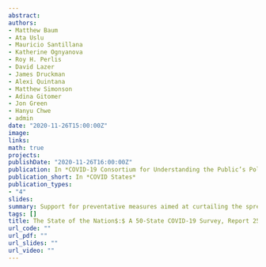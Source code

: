 ```yaml
---
abstract: 
authors:
- Matthew Baum
- Ata Uslu
- Mauricio Santillana
- Katherine Ognyanova
- Roy H. Perlis
- David Lazer
- James Druckman
- Alexi Quintana
- Matthew Simonson
- Adina Gitomer
- Jon Green
- Hanyu Chwe
- admin
date: "2020-11-26T15:00:00Z"
image:
links:
math: true
projects:
publishDate: "2020-11-26T16:00:00Z"
publication: In *COVID-19 Consortium for Understanding the Public’s Policy Preferences Across States*
publication_short: In *COVID States*
publication_types:
- "4"
slides: 
summary: Support for preventative measures aimed at curtailing the spread of COVID-19
tags: []
title: The State of the Nation$:$ A 50-State COVID-19 Survey, Report 25$:$ Public Support for Measures Aimed at Curbing COVID-19
url_code: ""
url_pdf: ""
url_slides: ""
url_video: ""
---
```


